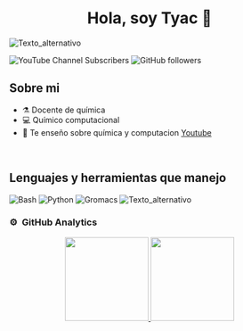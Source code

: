 <div align="center">
<h1 align="center">Hola, soy Tyac 👋</h1>
</div>

![Texto_alternativo](https://i.imgur.com/0cMjBow.gif)


![YouTube Channel Subscribers](https://img.shields.io/youtube/channel/subscribers/UChuntQk8qvrRww9QnfdsFGA)
![GitHub followers](https://img.shields.io/github/followers/camilotayac?logo=github&labelColor=%23B0F2C2&color=%236a9174)



## Sobre mi

- ⚗️ Docente de química
- 💻 Químico computacional
- 🎥 Te enseño sobre química y computacion [Youtube](https://www.youtube.com/@tyac_divulger)
<br>

## Lenguajes y herramientas que manejo 

![Bash](https://i.imgur.com/Esvlc01.png)  ![Python](https://i.imgur.com/6yUYRMZ.png) ![Gromacs](https://i.imgur.com/IZPAF5D.png)
![Texto_alternativo](https://i.imgur.com/0cMjBow.gif)

### ⚙️ &nbsp;GitHub Analytics

<p align="center">
<a href="https://github.com/camilotayac">
  <img height="150em" src="https://github-readme-stats-eight-theta.vercel.app/api?username=camilotayac&show_icons=true&theme=dracula&include_all_commits=true&count_private=true"/>
  <img height="150em" src="https://github-readme-stats-eight-theta.vercel.app/api/top-langs/?username=camilotayac&layout=compact&langs_count=8&theme=dracula"/>
</a>
</p>
